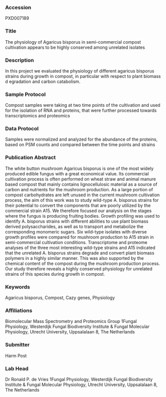 ### Accession
PXD007189

### Title
The physiology of Agaricus bisporus in semi-commercial compost cultivation appears to be highly conserved among unrelated isolates

### Description
In this project we evaluated the physiology of different agaricus bisporus strains during growth in compost, in particular with respect to plant biomass d egradation and carbon catabolism.

### Sample Protocol
Compost samples were taking at two time points of the cultivation and used for the isolation of RNA and proteins, that were further processed towards transcriptomics and proteomics

### Data Protocol
Samples were normalized and analyzed for the abundance of the proteins, based on PSM counts and compared between the time points and strains

### Publication Abstract
The white button mushroom Agaricus bisporus is one of the most widely produced edible fungus with a great economical value. Its commercial cultivation process is often performed on wheat straw and animal manure based compost that mainly contains lignocellulosic material as a source of carbon and nutrients for the mushroom production. As a large portion of compost carbohydrates are left unused in the current mushroom cultivation process, the aim of this work was to study wild-type A. bisporus strains for their potential to convert the components that are poorly utilized by the commercial strain A15. We therefore focused our analysis on the stages where the fungus is producing fruiting bodies. Growth profiling was used to identify A. bisporus strains with different abilities to use plant biomass derived polysaccharides, as well as to transport and metabolize the corresponding monomeric sugars. Six wild-type isolates with diverse growth profiles were compared for mushroom production to A15 strain in semi-commercial cultivation conditions. Transcriptome and proteome analyses of the three most interesting wild-type strains and A15 indicated that the unrelated A. bisporus strains degrade and convert plant biomass polymers in a highly similar manner. This was also supported by the chemical content of the compost during the mushroom production process. Our study therefore reveals a highly conserved physiology for unrelated strains of this species during growth in compost.

### Keywords
Agaricus bisporus, Compost, Cazy genes, Physiology

### Affiliations
Biomolecular Mass Spectrometry and Proteomics Group
1Fungal Physiology, Westerdijk Fungal Biodiversity Institute & Fungal Molecular Physiology, Utrecht University, Uppsalalaan 8, The Netherlands

### Submitter
Harm Post

### Lab Head
Dr Ronald P. de Vries
1Fungal Physiology, Westerdijk Fungal Biodiversity Institute & Fungal Molecular Physiology, Utrecht University, Uppsalalaan 8, The Netherlands


